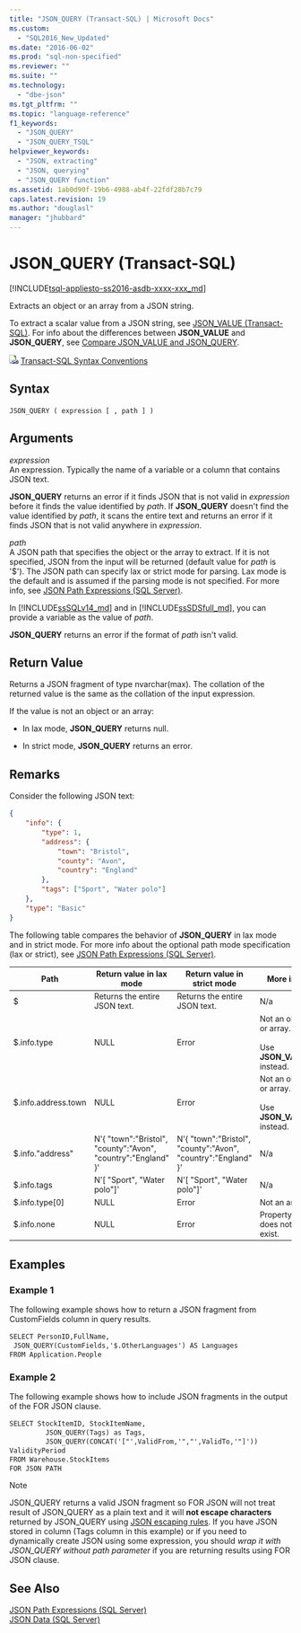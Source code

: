```yaml
---
title: "JSON_QUERY (Transact-SQL) | Microsoft Docs"
ms.custom: 
  - "SQL2016_New_Updated"
ms.date: "2016-06-02"
ms.prod: "sql-non-specified"
ms.reviewer: ""
ms.suite: ""
ms.technology: 
  - "dbe-json"
ms.tgt_pltfrm: ""
ms.topic: "language-reference"
f1_keywords: 
  - "JSON_QUERY"
  - "JSON_QUERY_TSQL"
helpviewer_keywords: 
  - "JSON, extracting"
  - "JSON, querying"
  - "JSON_QUERY function"
ms.assetid: 1ab0d90f-19b6-4988-ab4f-22fdf28b7c79
caps.latest.revision: 19
ms.author: "douglasl"
manager: "jhubbard"
---
```

# JSON_QUERY (Transact-SQL)
[!INCLUDE[tsql-appliesto-ss2016-asdb-xxxx-xxx_md](../../relational-databases/data-compression/includes/tsql-appliesto-ss2016-asdb-xxxx-xxx-md.md)]

  Extracts an object or an array from a JSON string.  
  
 To extract a scalar value from a JSON string, see [JSON_VALUE &#40;Transact-SQL&#41;](../../t-sql/functions/json-value-transact-sql.md). For info about the differences between **JSON_VALUE** and **JSON_QUERY**, see [Compare JSON_VALUE and JSON_QUERY](../../relational-databases/json/validate-query-and-change-json-data-with-built-in-functions-sql-server.md#JSONCompare).  
  
 ![Topic link icon](../../database-engine/configure/windows/media/topic-link.gif "Topic link icon") [Transact-SQL Syntax Conventions](../Topic/Transact-SQL%20Syntax%20Conventions%20\(Transact-SQL\).md)  
  
## Syntax  
  
```tsql  
JSON_QUERY ( expression [ , path ] )  
```  
  
## Arguments  
 *expression*  
 An expression. Typically the name of a variable or a column that contains JSON text.  
  
 **JSON_QUERY** returns an error if it finds JSON that is not valid in *expression* before it finds the value identified by *path*. If **JSON_QUERY** doesn't find the value identified by *path*, it scans the entire text and returns an error if it finds JSON that is not valid anywhere in *expression*.  
  
 *path*  
 A JSON path that specifies the object or the array to extract. If it is not specified, JSON from the input will be returned (default value for *path* is '$'). The JSON path can specify lax or strict mode for parsing. Lax mode is the default and is assumed if the parsing mode is not specified. For more info, see [JSON Path Expressions &#40;SQL Server&#41;](../../relational-databases/json/json-path-expressions-sql-server.md).  

In [!INCLUDE[ssSQLv14_md](../../advanced-analytics/r-services/includes/sssqlv14-md.md)] and in [!INCLUDE[ssSDSfull_md](../../analysis-services/multidimensional-models/includes/sssdsfull-md.md)], you can provide a variable as the value of *path*.
  
 **JSON_QUERY** returns an error if the format of *path* isn't valid.  
  
## Return Value  
 Returns a JSON fragment of type nvarchar(max). The collation of the returned value is the same as the collation of the input expression.  
  
 If the value is not an object or an array:  
  
-   In lax mode, **JSON_QUERY** returns null.  
  
-   In strict mode, **JSON_QUERY** returns an error.  
  
## Remarks  
 Consider the following JSON text:  
  
```json  
{
	"info": {
		"type": 1,
		"address": {
			"town": "Bristol",
			"county": "Avon",
			"country": "England"
		},
		"tags": ["Sport", "Water polo"]
	},
	"type": "Basic"
} 
```  
  
 The following table compares the behavior of **JSON_QUERY** in lax mode and in strict mode. For more info about the optional path mode specification (lax or strict), see [JSON Path Expressions &#40;SQL Server&#41;](../../relational-databases/json/json-path-expressions-sql-server.md).  
  
|Path|Return value in lax mode|Return value in strict mode|More info|  
|----------|------------------------------|---------------------------------|---------------|  
|$|Returns the entire JSON text.|Returns the entire JSON text.|N/a|  
|$.info.type|NULL|Error|Not an object or array.<br /><br /> Use **JSON_VALUE** instead.|  
|$.info.address.town|NULL|Error|Not an object or array.<br /><br /> Use **JSON_VALUE** instead.|  
|$.info."address"|N'{ "town":"Bristol", "county":"Avon", "country":"England" }'|N'{ "town":"Bristol", "county":"Avon", "country":"England" }'|N/a|  
|$.info.tags|N'[ "Sport", "Water polo"]'|N'[ "Sport", "Water polo"]'|N/a|  
|$.info.type[0]|NULL|Error|Not an array.|  
|$.info.none|NULL|Error|Property does not exist.|  
  
## Examples  
  
### Example 1  
 The following example shows how to return a JSON fragment from CustomFields column in query results.  
  
```tsql  
SELECT PersonID,FullName,
 JSON_QUERY(CustomFields,'$.OtherLanguages') AS Languages
FROM Application.People
```  
  
### Example 2  
 The following example shows how to include JSON fragments in the output of the FOR JSON clause.  
  
```tsql  
SELECT StockItemID, StockItemName,
         JSON_QUERY(Tags) as Tags,
         JSON_QUERY(CONCAT('["',ValidFrom,'","',ValidTo,'"]')) ValidityPeriod
FROM Warehouse.StockItems
FOR JSON PATH
```  
> [!NOTE] 
> JSON_QUERY returns a valid JSON fragment so FOR JSON will not treat result of JSON_QUERY as a plain text and it will **not escape characters** returned by JSON_QUERY using [JSON escaping rules](../../relational-databases/json/how-for-json-escapes-special-characters-and-control-characters-sql-server.md). If you have JSON stored in column (Tags column in this example) or if you need to dynamically create JSON using some expression, you should *wrap it with JSON_QUERY without path parameter* if you are returning results using FOR JSON clause.
  
## See Also  
 [JSON Path Expressions &#40;SQL Server&#41;](../../relational-databases/json/json-path-expressions-sql-server.md)   
 [JSON Data &#40;SQL Server&#41;](../../relational-databases/json/json-data-sql-server.md)  
  
  